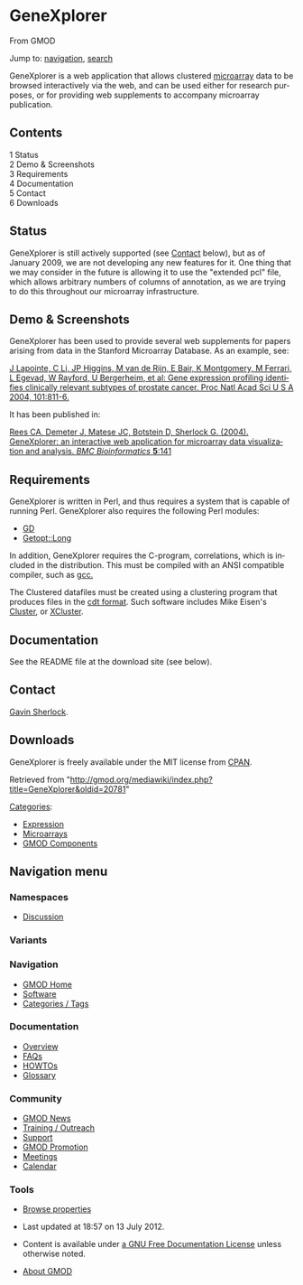 <div id="mw-page-base" class="noprint">

</div>

<div id="mw-head-base" class="noprint">

</div>

<div id="content" class="mw-body" role="main">

<span id="top"></span>

<div id="mw-js-message" style="display:none;">

</div>



# <span dir="auto">GeneXplorer</span>

<div id="bodyContent">

<div id="siteSub">

From GMOD

</div>

<div id="contentSub">

</div>

<div id="jump-to-nav" class="mw-jump">

Jump to: [navigation](#mw-navigation), [search](#p-search)

</div>

<div id="mw-content-text" class="mw-content-ltr" lang="en" dir="ltr">

GeneXplorer is a web application that allows clustered
[microarray](Category%3AMicroarrays "Category%3AMicroarrays") data to be
browsed interactively via the web, and can be used either for research
purposes, or for providing web supplements to accompany microarray
publication.

<div id="toc" class="toc">

<div id="toctitle">

## Contents

</div>

- [<span class="tocnumber">1</span>
  <span class="toctext">Status</span>](#Status)
- [<span class="tocnumber">2</span> <span class="toctext">Demo &
  Screenshots</span>](#Demo_.26_Screenshots)
- [<span class="tocnumber">3</span>
  <span class="toctext">Requirements</span>](#Requirements)
- [<span class="tocnumber">4</span>
  <span class="toctext">Documentation</span>](#Documentation)
- [<span class="tocnumber">5</span>
  <span class="toctext">Contact</span>](#Contact)
- [<span class="tocnumber">6</span>
  <span class="toctext">Downloads</span>](#Downloads)

</div>

## <span id="Status" class="mw-headline">Status</span>

GeneXplorer is still actively supported (see [Contact](#Contact) below),
but as of January 2009, we are not developing any new features for it.
One thing that we may consider in the future is allowing it to use the
"extended pcl" file, which allows arbitrary numbers of columns of
annotation, as we are trying to do this throughout our microarray
infrastructure.

## <span id="Demo_.26_Screenshots" class="mw-headline">Demo & Screenshots</span>

GeneXplorer has been used to provide several web supplements for papers
arising from data in the Stanford Microarray Database. As an example,
see:

<a
href="http://microarray-pubs.stanford.edu/cgi-bin/gx?n=prostate1&amp;rx=5"
class="external text" rel="nofollow">J Lapointe, C Li, JP Higgins, M van
de Rijn, E Bair, K Montgomery, M Ferrari, L Egevad, W Rayford, U
Bergerheim, et al: Gene expression profiling identifies clinically
relevant subtypes of prostate cancer. Proc Natl Acad Sci U S A 2004,
101:811-6.</a>

It has been published in:

<a href="http://www.biomedcentral.com/1471-2105/5/141"
class="external text" rel="nofollow">Rees CA, Demeter J, Matese JC,
Botstein D, Sherlock G. (2004). GeneXplorer: an interactive web
application for microarray data visualization and analysis. <em>BMC
Bioinformatics</em> <strong>5</strong>:141</a>

## <span id="Requirements" class="mw-headline">Requirements</span>

GeneXplorer is written in Perl, and thus requires a system that is
capable of running Perl. GeneXplorer also requires the following Perl
modules:

- <a href="http://search.cpan.org/dist/GD/" class="external text"
  rel="nofollow">GD</a>
- <a href="http://search.cpan.org/dist/Getopt-Long/" class="external text"
  rel="nofollow">Getopt::Long</a>

In addition, GeneXplorer requires the C-program, correlations, which is
included in the distribution. This must be compiled with an ANSI
compatible compiler, such as
<a href="http://gcc.gnu.org/" class="external text"
rel="nofollow">gcc.</a>

The Clustered datafiles must be created using a clustering program that
produces files in the
<a href="http://smd.stanford.edu/help/formats.shtml#cdt#cdt"
class="external text" rel="nofollow">cdt format</a>. Such software
includes Mike Eisen's
<a href="http://rana.lbl.gov/EisenSoftware.htm" class="external text"
rel="nofollow">Cluster</a>, or
<a href="http://genetics.stanford.edu/~sherlock/cluster.html"
class="external text" rel="nofollow">XCluster</a>.

## <span id="Documentation" class="mw-headline">Documentation</span>

See the README file at the download site (see below).

## <span id="Contact" class="mw-headline">Contact</span>

<a href="mailto:sherlock@genome.stanford.edu" class="external text"
rel="nofollow">Gavin Sherlock</a>.

## <span id="Downloads" class="mw-headline">Downloads</span>

GeneXplorer is freely available under the MIT license from
<a href="http://search.cpan.org/dist/Microarray-GeneXplorer/"
class="external text" rel="nofollow">CPAN</a>.

</div>

<div class="printfooter">

Retrieved from
"<http://gmod.org/mediawiki/index.php?title=GeneXplorer&oldid=20781>"

</div>

<div id="catlinks" class="catlinks">

<div id="mw-normal-catlinks" class="mw-normal-catlinks">

[Categories](Special%3ACategories "Special%3ACategories"):

- [Expression](Category%3AExpression "Category%3AExpression")
- [Microarrays](Category%3AMicroarrays "Category%3AMicroarrays")
- [GMOD Components](Category%3AGMOD_Components "Category%3AGMOD Components")

</div>

</div>

<div class="visualClear">

</div>

</div>

</div>

<div id="mw-navigation">

## Navigation menu

<div id="mw-head">



<div id="left-navigation">

<div id="p-namespaces" class="vectorTabs" role="navigation"
aria-labelledby="p-namespaces-label">

### Namespaces


- <span id="ca-talk"><a
  href="http://gmod.org/mediawiki/index.php?title=Talk:GeneXplorer&amp;action=edit&amp;redlink=1"
  accesskey="t"
  title="Discussion about the content page [t]">Discussion</a></span>

</div>

<div id="p-variants" class="vectorMenu emptyPortlet" role="navigation"
aria-labelledby="p-variants-label">

### 

### Variants[](#)

<div class="menu">

</div>

</div>

</div>





</div>

</div>

</div>

<div id="mw-panel">

<div id="p-logo" role="banner">

<a href="Main_Page"
style="background-image: url(../images/GMOD-cogs.png);"
title="Visit the main page"></a>

</div>

<div id="p-Navigation" class="portal" role="navigation"
aria-labelledby="p-Navigation-label">

### Navigation

<div class="body">

- <span id="n-GMOD-Home">[GMOD Home](Main_Page)</span>
- <span id="n-Software">[Software](GMOD_Components)</span>
- <span id="n-Categories-.2F-Tags">[Categories /
  Tags](Categories)</span>

</div>

</div>

<div id="p-Documentation" class="portal" role="navigation"
aria-labelledby="p-Documentation-label">

### Documentation

<div class="body">

- <span id="n-Overview">[Overview](Overview)</span>
- <span id="n-FAQs">[FAQs](Category%3AFAQ)</span>
- <span id="n-HOWTOs">[HOWTOs](Category%3AHOWTO)</span>
- <span id="n-Glossary">[Glossary](Glossary)</span>

</div>

</div>

<div id="p-Community" class="portal" role="navigation"
aria-labelledby="p-Community-label">

### Community

<div class="body">

- <span id="n-GMOD-News">[GMOD News](GMOD_News)</span>
- <span id="n-Training-.2F-Outreach">[Training /
  Outreach](Training_and_Outreach)</span>
- <span id="n-Support">[Support](Support)</span>
- <span id="n-GMOD-Promotion">[GMOD Promotion](GMOD_Promotion)</span>
- <span id="n-Meetings">[Meetings](Meetings)</span>
- <span id="n-Calendar">[Calendar](Calendar)</span>

</div>

</div>

<div id="p-tb" class="portal" role="navigation"
aria-labelledby="p-tb-label">

### Tools

<div class="body">


- <span id="t-smwbrowselink"><a href="Special%3ABrowse/GeneXplorer" rel="smw-browse">Browse
  properties</a></span>


</div>

</div>

</div>

</div>

<div id="footer" role="contentinfo">

- <span id="footer-info-lastmod">Last updated at 18:57 on 13 July
  2012.</span>
<!-- - <span id="footer-info-viewcount">50,356 page views.</span> -->
- <span id="footer-info-copyright">Content is available under
  <a href="http://www.gnu.org/licenses/fdl-1.3.html" class="external"
  rel="nofollow">a GNU Free Documentation License</a> unless otherwise
  noted.</span>

<!-- -->

- <span id="footer-places-about">[About
  GMOD](GMOD:About "GMOD:About")</span>

<!-- -->






</div>
